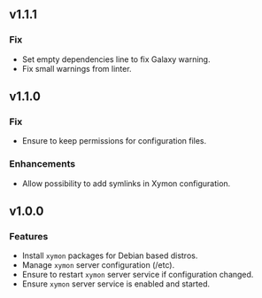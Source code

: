 ## v1.1.1

### Fix
* Set empty dependencies line to fix Galaxy warning.
* Fix small warnings from linter.

## v1.1.0

### Fix
* Ensure to keep permissions for configuration files.

### Enhancements
* Allow possibility to add symlinks in Xymon configuration.

## v1.0.0

### Features
* Install `xymon` packages for Debian based distros.
* Manage `xymon` server configuration (/etc).
* Ensure to restart `xymon` server service if configuration changed.
* Ensure `xymon` server service is enabled and started.
